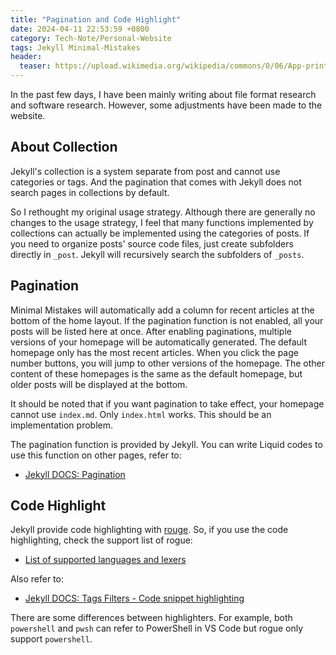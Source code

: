 ```yaml
---
title: "Pagination and Code Highlight"
date: 2024-04-11 22:53:59 +0800
category: Tech-Note/Personal-Website
tags: Jekyll Minimal-Mistakes
header:
  teaser: https://upload.wikimedia.org/wikipedia/commons/0/06/App-printer-icon.png
---
```


In the past few days, I have been mainly writing about file format research and software research. However, some adjustments have been made to the website.

## About Collection

Jekyll's collection is a system separate from post and cannot use categories or tags. And the pagination that comes with Jekyll does not search pages in collections by default.

So I rethought my original usage strategy. Although there are generally no changes to the usage strategy, I feel that many functions implemented by collections can actually be implemented using the categories of posts. If you need to organize posts' source code files, just create subfolders directly in `_post`. Jekyll will recursively search the subfolders of `_posts`.

## Pagination

Minimal Mistakes will automatically add a column for recent articles at the bottom of the home layout. If the pagination function is not enabled, all your posts will be listed here at once. After enabling paginations, multiple versions of your homepage will be automatically generated. The default homepage only has the most recent articles. When you click the page number buttons, you will jump to other versions of the homepage. The other content of these homepages is the same as the default homepage, but older posts will be displayed at the bottom.

It should be noted that if you want pagination to take effect, your homepage cannot use `index.md`. Only `index.html` works. This should be an implementation problem.

The pagination function is provided by Jekyll. You can write Liquid codes to use this function on other pages, refer to:

* [Jekyll DOCS: Pagination](https://jekyllrb.com/docs/pagination/)

## Code Highlight

Jekyll provide code highlighting with [rouge](https://github.com/rouge-ruby/rouge). So, if you use the code highlighting, check the support list of rogue:

* [List of supported languages and lexers](https://github.com/rouge-ruby/rouge/wiki/List-of-supported-languages-and-lexers)

Also refer to:

* [Jekyll DOCS: Tags Filters - Code snippet highlighting](https://jekyllrb.com/docs/liquid/tags/#code-snippet-highlighting)

There are some differences between highlighters. For example, both `powershell` and `pwsh` can refer to PowerShell in VS Code but rogue only support `powershell`.
